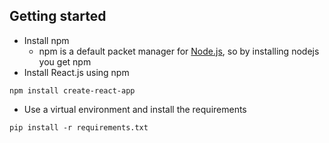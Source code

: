 ## Getting started
- Install npm 
  - npm is a default packet manager for [Node.js](https://nodejs.org/en/download/), so by installing nodejs you get npm 
- Install React.js using npm
```
npm install create-react-app
```
- Use a virtual environment and install the requirements

```
pip install -r requirements.txt
```
